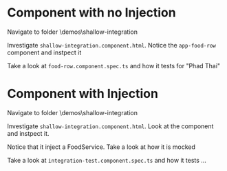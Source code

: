 # Component with no Injection

Navigate to folder \demos\shallow-integration

Investigate `shallow-integration.component.html`. Notice the `app-food-row` component and instpect it

Take a look at `food-row.component.spec.ts` and how it tests for "Phad Thai"

# Component with Injection

Navigate to folder \demos\shallow-integration

Investigate `shallow-integration.component.html`. Look at the component and instpect it.

Notice that it inject a FoodService. Take a look at how it is mocked

Take a look at `integration-test.component.spec.ts` and how it tests ...
